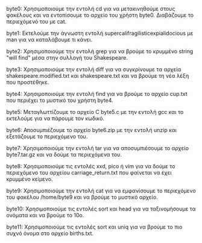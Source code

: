 byte0: Χρησιμοποιούμε την εντολή cd για να μετακινηθούμε στους φακέλους και να εντοπίσουμε το αρχείο του χρήστη byte0. Διαβάζουμε το περιεχόμενό του με cat.

byte1: Εκτελούμε την άγνωστη εντολή supercalifragilisticexpialidocious με man για να καταλάβουμε τι κάνει.

byte2: Χρησιμοποιούμε την εντολή grep για να βρούμε το κρυμμένο string "will find" μέσα στην συλλογή του Shakespeare.

byte3: Χρησιμοποιούμε την εντολή diff για να συγκρίνουμε τα αρχεία shakespeare.modified.txt και shakespeare.txt και να βρούμε τη νέα λέξη που προστέθηκε.

byte4: Χρησιμοποιούμε την εντολή find για να βρούμε το αρχείο cup.txt που περιέχει το μυστικό του χρήστη byte4.

byte5: Μεταγλωττίζουμε το αρχείο C byte5.c με την εντολή gcc και το εκτελούμε για να πάρουμε τον κωδικό.

byte6: Αποσυμπιέζουμε το αρχείο byte6.zip με την εντολή unzip και εξετάζουμε το περιεχόμενο του.

byte7: Χρησιμοποιούμε την εντολή tar για να αποσυμπιέσουμε το αρχείο byte7.tar.gz και να δούμε τα περιεχόμενα του.

byte8: Χρησιμοποιούμε τις εντολές xxd, pico ή vim για να δούμε το περιεχόμενο του αρχείου carriage_return.txt που φαίνεται να έχει κρυμμένο κείμενο.

byte9: Χρησιμοποιούμε την εντολή cat για να εμφανίσουμε το περιεχόμενο του φακέλου /home/byte9 και να βρούμε το μυστικό αρχείο.

byte10: Χρησιμοποιούμε τις εντολές sort και head για να ταξινομήσουμε τα ονόματα και να βρούμε το 10ο.

byte11: Χρησιμοποιούμε τις εντολές sort και uniq για να βρούμε το πιο συχνό όνομα στο αρχείο births.txt.
